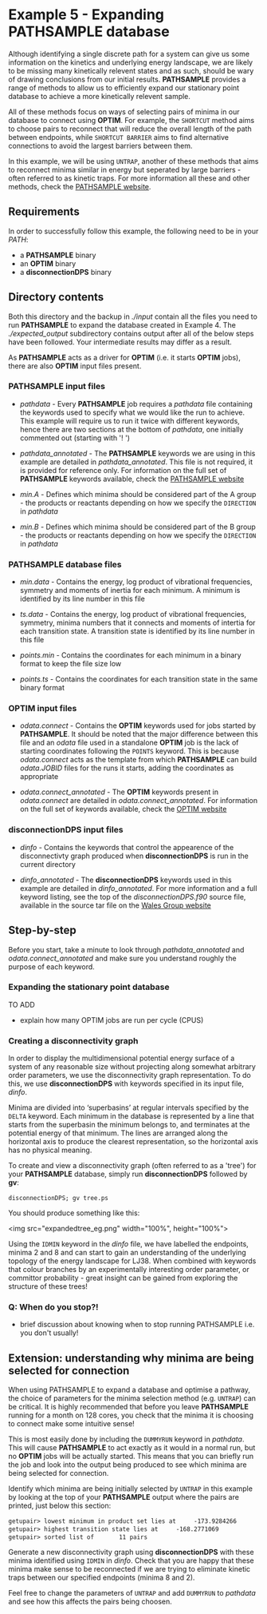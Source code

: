 # Example 5 - Expanding PATHSAMPLE database

Although identifying a single discrete path for a system can give us some information on the kinetics and underlying energy landscape, we are likely to be 
missing many kinetically relevent states and as such, should be wary of drawing conclusions from our initial results. **PATHSAMPLE** provides a range of methods
to allow us to efficiently expand our stationary point database to achieve a more kinetically relevent sample.

All of these methods focus on ways of selecting pairs of minima in our database to connect using **OPTIM**. For example, the `SHORTCUT` method aims to
choose pairs to reconnect that will reduce the overall length of the path between endpoints, while `SHORTCUT BARRIER` aims to find alternative connections to avoid
the largest barriers between them. 

In this example, we will be using `UNTRAP`, another of these methods that aims to reconnect minima similar in energy but seperated by large barriers - often referred
to as kinetic traps. For more information all these and other methods, check the [PATHSAMPLE website](http://www-wales.ch.cam.ac.uk/PATHSAMPLE).  

## Requirements
In order to successfully follow this example, the following need to be in your *PATH*:

- a **PATHSAMPLE** binary
- an **OPTIM** binary
- a **disconnectionDPS** binary

## Directory contents
Both this directory and the backup in *./input* contain all the files you need to run **PATHSAMPLE** to expand the database created in Example 4. 
The *./expected_output* subdirectory contains output after all of the below steps have been followed. Your intermediate results may differ as a result.

As **PATHSAMPLE** acts as a driver for **OPTIM** (i.e. it starts **OPTIM** jobs), there are also **OPTIM** input files present.

### PATHSAMPLE input files

- *pathdata* -			Every **PATHSAMPLE** job requires a *pathdata* file containing the keywords used to specify what we would like the run to achieve.
				This example will require us to run it twice with different keywords, hence there are two sections at the bottom of
				*pathdata*, one initially commented out (starting with '! ')

- *pathdata_annotated* -	The **PATHSAMPLE** keywords we are using in this example are detailed in *pathdata_annotated*. This file is not required, it is
				provided for reference only. For information on the full set of **PATHSAMPLE** keywords available, check the
				[PATHSAMPLE website](http://www-wales.ch.cam.ac.uk/PATHSAMPLE)

- *min.A* -			Defines which minima should be considered part of the A group - the products or reactants depending on how we specify the `DIRECTION`
				in *pathdata*

- *min.B* -			Defines which minima should be considered part of the B group - the products or reactants depending on how we specify the `DIRECTION`
				in *pathdata*

### PATHSAMPLE database files

- *min.data* - 	Contains the energy, log product of vibrational frequencies, symmetry and moments of inertia for each minimum. A minimum is identified by its
		line number in this file

- *ts.data* -	Contains the energy, log product of vibrational frequencies, symmetry, minima numbers that it connects and moments of intertia for each
		transition state. A transition state is identified by its line number in this file

- *points.min* -	Contains the coordinates for each minimum in a binary format to keep the file size low

- *points.ts* -		Contains the coordinates for each transition state in the same binary format

### OPTIM input files

- *odata.connect* -		Contains the **OPTIM** keywords used for jobs started by **PATHSAMPLE**. 
				It should be noted that the major difference between this file and an *odata* file used in a standalone
				**OPTIM** job is the lack of starting coordinates following the ``POINTS`` keyword. This is because *odata.connect* acts as the
				template from which **PATHSAMPLE** can build *odata.JOBID* files for the runs it starts, adding the coordinates as appropriate

		
- *odata.connect_annotated* -	The **OPTIM** keywords present in *odata.connect* are detailed in *odata.connect_annotated*.
				For information on the full set of keywords available, check the [OPTIM website](http://www-wales.ch.cam.ac.uk/OPTIM)

### disconnectionDPS input files

- *dinfo* -			Contains the keywords that control the appearence of the disconnectivty graph produced when **disconnectionDPS** is run in the
				current directory

- *dinfo_annotated* -		The **disconnectionDPS** keywords used in this example are detailed in *dinfo_annotated*. For more information and a full
				keyword listing, see the top of the *disconnectionDPS.f90* source file, available in the source tar file on the
				[Wales Group website](http://www-wales.ch.cam.ac.uk)

## Step-by-step

Before you start, take a minute to look through *pathdata_annotated* and *odata.connect_annotated* and make sure you understand roughly the purpose of each keyword.  

### Expanding the stationary point database

TO ADD

- explain how many OPTIM jobs are run per cycle (CPUS)

### Creating a disconnectivity graph

In order to display the multidimensional potential energy surface of a system of any reasonable size without projecting along somewhat arbitrary order parameters, 
we use the disconnectivity graph representation. To do this, we use **disconnectionDPS** with keywords specified in its input file, *dinfo*.

Minima are divided into ‘superbasins’ at regular intervals specified by the `DELTA` keyword. Each minimum in the database is represented by a line that starts 
from the superbasin the minimum belongs to, and terminates at the potential energy of that minimum. The lines are arranged along the horizontal axis to produce 
the clearest representation, so the horizontal axis has no physical meaning.

To create and view a disconnectivity graph (often referred to as a 'tree') for your **PATHSAMPLE** database, simply run **disconnectionDPS** followed by **gv**:
```
disconnectionDPS; gv tree.ps
```

You should produce something like this:

<img src="expandedtree_eg.png" width="100%", height="100%">

Using the `IDMIN` keyword in the *dinfo* file, we have labelled the endpoints, minima 2 and 8 and can start to gain an understanding
of the underlying topology of the energy landscape for LJ38. When combined with keywords that colour branches by an experimentally interesting order parameter, or
committor probability - great insight can be gained from exploring the structure of these trees!

### Q: When do you stop?!

- brief discussion about knowing when to stop running PATHSAMPLE i.e. you don't usually!

## Extension: understanding why minima are being selected for connection

When using PATHSAMPLE to expand a database and optimise a pathway, the choice of parameters for the minima selection method (e.g. `UNTRAP`) can be critical. It is 
highly recommended that before you leave **PATHSAMPLE** running for a month on 128 cores, you check that the minima it is choosing to connect make some intuitive
sense!

This is most easily done by including the `DUMMYRUN` keyword in *pathdata*. This will cause **PATHSAMPLE** to act exactly as it would in a normal run, but no **OPTIM**
jobs will be actually started. This means that you can briefly run the job and look into the output being produced to see which minima are being selected for
connection.

Identify which minima are being initially selected by `UNTRAP` in this example by looking at the top of your **PATHSAMPLE** output where the pairs are printed, just
below this section:
```
getupair> lowest minimum in product set lies at     -173.9284266
getupair> highest transition state lies at     -168.2771069
getupair> sorted list of       11 pairs
```

Generate a new disconnectivity graph using **disconnectionDPS** with these minima identified using `IDMIN` in *dinfo*. Check that you are happy that these minima
make sense to be reconnected if we are trying to eliminate kinetic traps between our specified endpoints (minima 8 and 2). 

Feel free to change the parameters of `UNTRAP` and add `DUMMYRUN` to *pathdata* and see how this affects the pairs being choosen. 
